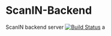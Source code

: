 # ScanIN-Backend
ScanIN backend server
[![Build Status](https://travis-ci.com/EPICS-SRTS/ScanIN-Backend.svg?token=vuvHocXZZgZCViPHCjKs&branch=master)](https://travis-ci.com/EPICS-SRTS/ScanIN-Backend)
a
